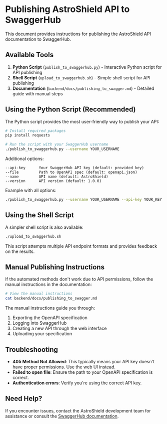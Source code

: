 # Publishing AstroShield API to SwaggerHub

This document provides instructions for publishing the AstroShield API documentation to SwaggerHub.

## Available Tools

1. **Python Script** (`publish_to_swaggerhub.py`) - Interactive Python script for API publishing
2. **Shell Script** (`upload_to_swaggerhub.sh`) - Simple shell script for API publishing
3. **Documentation** (`backend/docs/publishing_to_swagger.md`) - Detailed guide with manual steps

## Using the Python Script (Recommended)

The Python script provides the most user-friendly way to publish your API:

```bash
# Install required packages
pip install requests

# Run the script with your SwaggerHub username
./publish_to_swaggerhub.py --username YOUR_USERNAME
```

Additional options:
```
--api-key      Your SwaggerHub API key (default: provided key)
--file         Path to OpenAPI spec (default: openapi.json)
--name         API name (default: AstroShield)
--version      API version (default: 1.0.0)
```

Example with all options:
```bash
./publish_to_swaggerhub.py --username YOUR_USERNAME --api-key YOUR_KEY --file ./path/to/openapi.json --name CustomName --version 2.0.0
```

## Using the Shell Script

A simpler shell script is also available:

```bash
./upload_to_swaggerhub.sh
```

This script attempts multiple API endpoint formats and provides feedback on the results.

## Manual Publishing Instructions

If the automated methods don't work due to API permissions, follow the manual instructions in the documentation:

```bash
# View the manual instructions
cat backend/docs/publishing_to_swagger.md
```

The manual instructions guide you through:
1. Exporting the OpenAPI specification
2. Logging into SwaggerHub
3. Creating a new API through the web interface
4. Uploading your specification

## Troubleshooting

- **405 Method Not Allowed**: This typically means your API key doesn't have proper permissions. Use the web UI instead.
- **Failed to open file**: Ensure the path to your OpenAPI specification is correct.
- **Authentication errors**: Verify you're using the correct API key.

## Need Help?

If you encounter issues, contact the AstroShield development team for assistance or consult the [SwaggerHub documentation](https://support.smartbear.com/swaggerhub/docs/apis/index.html). 